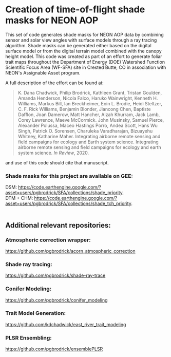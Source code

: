 # Creation of time-of-flight shade masks for NEON AOP

This set of code generates shade masks for NEON AOP data by combining sensor and solar view angles with surface models through a ray tracing algorithm. Shade masks can be generated either based on the digital surface model or from the digital terrain model combined with the canopy height model. This code was created as part of an effort to generate foliar trait maps throughout the Department of Energy (DOE) Watershed Function Scientific Focus Area (WF-SFA) site in Crested Butte, CO in association with NEON's Assignable Asset program.<br> 

A full description of the effort can be found at:

> K. Dana Chadwick, Philip Brodrick, Kathleen Grant, Tristan Goulden, Amanda Henderson, Nicola Falco, Haruko Wainwright, Kenneth H. Williams, Markus Bill, Ian Breckheimer, Eoin L. Brodie, Heidi Steltzer, C. F. Rick Williams, Benjamin Blonder, Jiancong Chen, Baptiste Dafflon, Joan Damerow, Matt Hancher, Aizah Khurram, Jack Lamb, Corey Lawrence, Maeve McCormick. John Musinsky, Samuel Pierce, Alexander Polussa, Maceo Hastings Porro, Andea Scott, Hans Wu Singh, Patrick O. Sorensen, Charuleka Varadharajan, Bizuayehu Whitney, Katharine Maher. Integrating airborne remote sensing and field campaigns for ecology and Earth system science. Integrating airborne remote sensing and field campaigns for ecology and earth system science. <i>In Review</i>, 2020.

and use of this code should cite that manuscript.

### Shade masks for this project are available on GEE: 
DSM: https://code.earthengine.google.com/?asset=users/pgbrodrick/SFA/collections/shade_priority. <br>
DTM + CHM: https://code.earthengine.google.com/?asset=users/pgbrodrick/SFA/collections/shade_tch_priority. 
<br> <br>
## Additional relevant repositories:

### Atmospheric correction wrapper: 
https://github.com/pgbrodrick/acorn_atmospheric_correction

### Shade ray tracing: 
https://github.com/pgbrodrick/shade-ray-trace

### Conifer Modeling:
https://github.com/pgbrodrick/conifer_modeling

### Trait Model Generation:
https://github.com/kdchadwick/east_river_trait_modeling

### PLSR Ensembling:
https://github.com/pgbrodrick/ensemblePLSR
